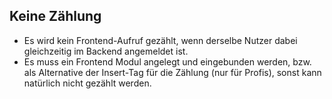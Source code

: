## Keine Zählung

* Es wird kein Frontend-Aufruf gezählt, wenn derselbe Nutzer dabei gleichzeitig im Backend angemeldet ist.
* Es muss ein Frontend Modul angelegt und eingebunden werden, bzw. als Alternative der Insert-Tag für die Zählung (nur für Profis), sonst kann natürlich nicht gezählt werden.

